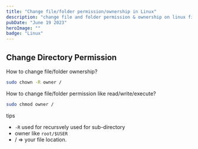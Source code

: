 ```yaml
---
title: "Change file/folder permission/ownership in Linux"
description: "change file and folder permission & ownership on linux file system by using `chown` && `chmod`, when you are have to access regularly on root directory"
pubDate: "June 19 2023"
heroImage: ""
badge: "Linux"
---
```


## Change Directory Permission

How to change file/folder ownership?

```bash
sudo chown -R owner /
```

How to change file/folder permission like read/write/execute?

```bash
sudo chmod owner /
```

tips

- `-R` used for recursvely used for sub-directory
- owner like `root/$USER`
- / => your file location.
